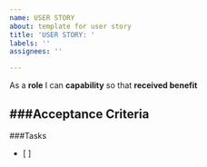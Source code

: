 ```yaml
---
name: USER STORY
about: template for user story
title: 'USER STORY: '
labels: ''
assignees: ''

---
```


As a **role** I can **capability** so that **received benefit**

###Acceptance Criteria
- 

###Tasks
- [ ]
